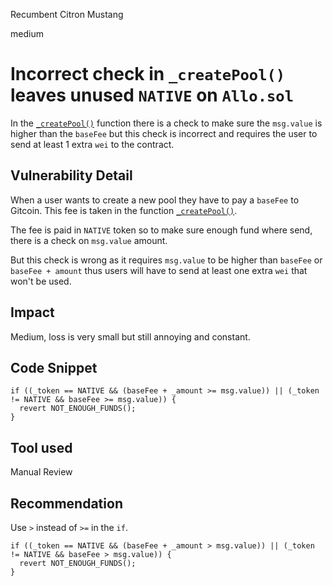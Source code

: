 Recumbent Citron Mustang

medium

# Incorrect check in `_createPool()` leaves unused `NATIVE` on `Allo.sol`

In the [`_createPool()`](https://github.com/sherlock-audit/2023-09-Gitcoin/blob/6430c8004017e96ae2f5aac365bdefd0b6eeea72/allo-v2/contracts/core/Allo.sol#L473) function there is a check to make sure the `msg.value` is higher than the `baseFee` but this check is incorrect and requires the user to send at least 1 extra `wei` to the contract.

## Vulnerability Detail

When a user wants to create a new pool they have to pay a `baseFee` to Gitcoin. This fee is taken in the function [`_createPool()`](https://github.com/sherlock-audit/2023-09-Gitcoin/blob/6430c8004017e96ae2f5aac365bdefd0b6eeea72/allo-v2/contracts/core/Allo.sol#L473).

The fee is paid in `NATIVE` token so to make sure enough fund where send, there is a check on `msg.value` amount.

But this check is wrong as it requires `msg.value` to be higher than `baseFee` or `baseFee + amount` thus users will have to send at least one extra `wei` that won't be used.

## Impact

Medium, loss is very small but still annoying and constant.

## Code Snippet

```solidity
if ((_token == NATIVE && (baseFee + _amount >= msg.value)) || (_token != NATIVE && baseFee >= msg.value)) {
  revert NOT_ENOUGH_FUNDS();
}
```

## Tool used

Manual Review

## Recommendation

Use `>` instead of `>=` in the `if`.

```solidity
if ((_token == NATIVE && (baseFee + _amount > msg.value)) || (_token != NATIVE && baseFee > msg.value)) {
  revert NOT_ENOUGH_FUNDS();
}
```